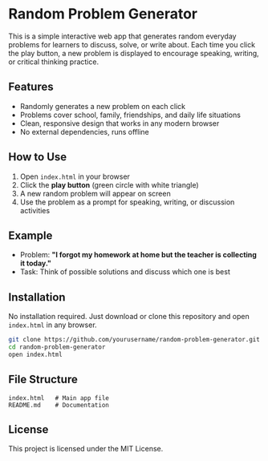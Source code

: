 # Random Problem Generator

This is a simple interactive web app that generates random everyday problems for learners to discuss, solve, or write about. Each time you click the play button, a new problem is displayed to encourage speaking, writing, or critical thinking practice.

## Features
- Randomly generates a new problem on each click  
- Problems cover school, family, friendships, and daily life situations  
- Clean, responsive design that works in any modern browser  
- No external dependencies, runs offline  

## How to Use
1. Open `index.html` in your browser  
2. Click the **play button** (green circle with white triangle)  
3. A new random problem will appear on screen  
4. Use the problem as a prompt for speaking, writing, or discussion activities  

## Example
- Problem: **"I forgot my homework at home but the teacher is collecting it today."**  
- Task: Think of possible solutions and discuss which one is best  

## Installation
No installation required. Just download or clone this repository and open `index.html` in any browser.

```bash
git clone https://github.com/yourusername/random-problem-generator.git
cd random-problem-generator
open index.html
````

## File Structure

```
index.html   # Main app file
README.md    # Documentation
```

## License

This project is licensed under the MIT License.

```
```
